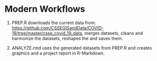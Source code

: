 # **Modern Workflows**

1. PREP.R downloads the current data from: https://github.com/CSSEGISandData/COVID-19/tree/master/csse_covid_19_data, 
merges datasets, cleans and harmonize the datasets, reshapes the and saves them. 

2. ANALYZE.rmd uses the generated datasets from PREP.R and creates graphics and a
project report in R-Markdown. 
